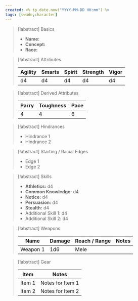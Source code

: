 ```yaml
---
created: <% tp.date.now("YYYY-MM-DD HH:mm") %>
tags: [swade,character]
---
```

>[!abstract] Basics
>
> - **Name:** 
> - **Concept:**
> - **Race:**

>[!abstract] Attributes
>
> | Agility | Smarts | Spirit | Strength | Vigor |
> |-|-|-|-|-|
> | d4 | d4 | d4 | d4 | d4 |

> [!abstract] Derived Attributes
> 
> | Parry | Toughness | Pace |
> |-|-|-|
> | 4 | 4 | 6 |

> [!abstract] Hindrances
> - Hindrance 1
> - Hindrance 2

> [!abstract] Starting / Racial Edges
> - Edge 1
> - Edge 2

> [!abstract] Skills
> - **Athletics:** d4
> - **Common Knowledge:** d4
> - **Notice:** d4
> - **Persuasion:** d4
> - **Stealth:** d4
> - Additional Skill 1: d4
> - Additional Skill 2: d4

> [!abstract] Weapons
> 
> | Name | Damage | Reach / Range | Notes |
> |-|-|-|-|
> | Weapon 1 | 1d6 | Mele 

> [!abstract] Gear
> 
> | Item | Notes | 
> |-|-|
> | Item 1 | Notes for Item 1 |
> | Item 2 | Notes for Item 2 |